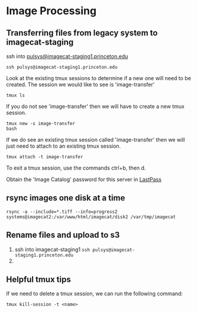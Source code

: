 # Image Processing 

## Transferring files from legacy system to imagecat-staging

ssh into pulsys@imagecat-staging1.princeton.edu 

`ssh pulsys@imagecat-staging1.princeton.edu`

Look at the existing tmux sessions to determine if a new one will need to be created. The session we would like to see is 'image-transfer'

`tmux ls`

If you do not see 'image-transfer' then we will have to create a new tmux session.

```
tmux new -s image-transfer
bash
```

If we do see an existing tmux session called 'image-transfer' then we will just need to attach to an existing tmux session.

`tmux attach -t image-transfer`

To exit a tmux session, use the commands ctrl+b, then d.

Obtain the 'Image Catalog' password for this server in [LastPass](https://www.lastpass.com/)

## rsync images one disk at a time
 
`rsync -a --include=*.tiff --info=progress2 systems@imagecat2:/var/www/html/imagecat/disk2 /var/tmp/imagecat`

## Rename files and upload to s3 

1. ssh into imagecat-staging1 `ssh pulsys@imagecat-staging1.princeton.edu`
2. 

## Helpful tmux tips

If we need to delete a tmux session, we can run the following command:

`tmux kill-session -t <name>`